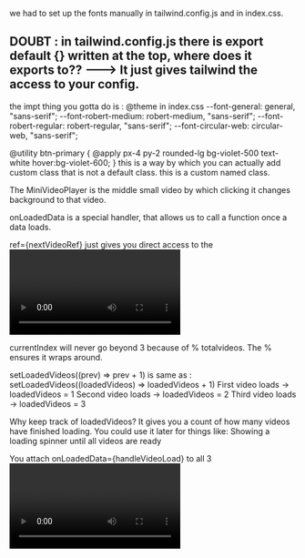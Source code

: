 we had to set up the fonts manually in tailwind.config.js and in index.css. 

## DOUBT : in tailwind.config.js there is export default {} written at the top, where does it exports to??  ---> It just gives tailwind the access to your config. 

the impt thing you gotta do is : @theme in index.css
  --font-general: general, "sans-serif";
  --font-robert-medium: robert-medium, "sans-serif";
  --font-robert-regular: robert-regular, "sans-serif";
  --font-circular-web: circular-web, "sans-serif";

@utility btn-primary {
  @apply px-4 py-2 rounded-lg bg-violet-500 text-white hover:bg-violet-600;
} this is a way by which you can actually add custom class that is not a default class. this is a custom named class. 


The MiniVideoPlayer is the middle small video by which clicking it changes background to that video.

onLoadedData is a special handler, that allows us to call a function once a data loads.

ref={nextVideoRef} just gives you direct access to the <video> DOM node. In your code, since you’re not using it, removing it won’t break anything. It’s only useful if you later want to .play(), .pause(), .mute(), or manipulate the video in JS.

currentIndex will never go beyond 3 because of % totalvideos. The % ensures it wraps around.


setLoadedVideos((prev) => prev + 1)
is same as : 
setLoadedVideos((loadedVideos) => loadedVideos + 1)
First video loads → loadedVideos = 1
Second video loads → loadedVideos = 2
Third video loads → loadedVideos = 3

Why keep track of loadedVideos?
It gives you a count of how many videos have finished loading.
You could use it later for things like:
Showing a loading spinner until all videos are ready



You attach onLoadedData={handleVideoLoad} to all 3 <video> tags in your component.
So every time one of them finishes loading, loadedVideos increases by 1.
suppose while npm run dev the project , Every time a video finishes loading its data, React calls handleVideoLoad(). When that happens, loadedVideos goes up by +1

